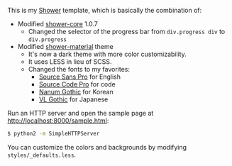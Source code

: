 This is my [Shower](http://shwr.me/) template, which is basically the combination of:

- Modified [shower-core](https://github.com/shower/core) 1.0.7
  - Changed the selector of the progress bar from `div.progress div` to `div.progress`
- Modified [shower-material](https://github.com/shower/material) theme
  - It's now a dark theme with more color customizability. 
  - It uses LESS in lieu of SCSS.
  - Changed the fonts to my favorites:
    - [Source Sans Pro](https://github.com/adobe-fonts/source-sans-pro) for English
    - [Source Code Pro](https://github.com/adobe-fonts/source-code-pro) for code
    - [Nanum Gothic](http://hangeul.naver.com/font) for Korean
    - [VL Gothic](http://vlgothic.dicey.org/) for Japanese

Run an HTTP server and open the sample page at [http://localhost:8000/sample.html](http://localhost:8000/sample.html):

```bash
$ python2 -m SimpleHTTPServer
```

You can customize the colors and backgrounds by modifying `styles/_defaults.less`.

